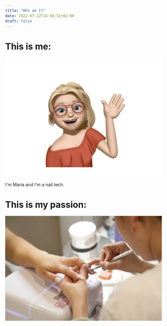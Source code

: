 ```yaml
---
title: "Who am I?"
date: 2022-07-12T14:58:52+02:00
draft: false
---
```


# This is me:

![mommemoji](mommejoji.jpeg)

I'm Maria and I'm a nail tech. 

# This is my passion: 

![mypassion](mypassion.jpg)
